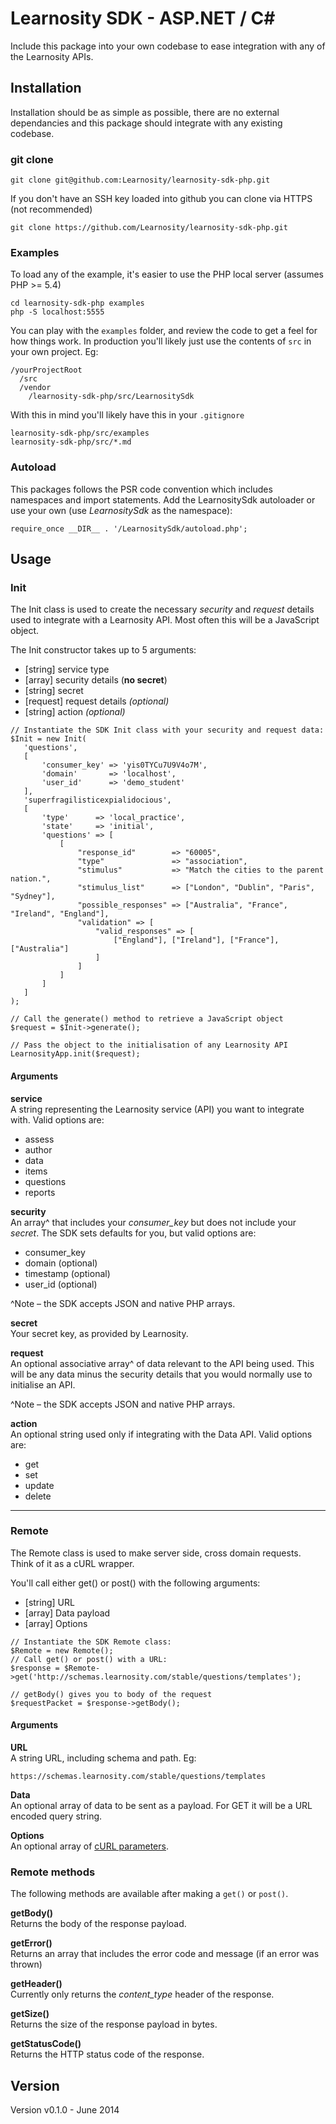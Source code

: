 # Learnosity SDK - ASP.NET / C#

Include this package into your own codebase to ease integration with any of the Learnosity APIs.

## Installation
Installation should be as simple as possible, there are no external dependancies and this package should integrate with any existing codebase.

### git clone

```
git clone git@github.com:Learnosity/learnosity-sdk-php.git
```

If you don't have an SSH key loaded into github you can clone via HTTPS (not recommended)

```
git clone https://github.com/Learnosity/learnosity-sdk-php.git
```

### Examples
To load any of the example, it's easier to use the PHP local server (assumes PHP >= 5.4)

```
cd learnosity-sdk-php examples
php -S localhost:5555
```

You can play with the `examples` folder, and review the code to get a feel for how things work. In production you'll likely just use the contents of `src` in your own project. Eg:

```
/yourProjectRoot
  /src
  /vendor
    /learnosity-sdk-php/src/LearnositySdk
```

With this in mind you'll likely have this in your `.gitignore`

```
learnosity-sdk-php/src/examples
learnosity-sdk-php/src/*.md
```

### Autoload

This packages follows the PSR code convention which includes namespaces and import statements. Add the LearnositySdk autoloader or use your own (use *LearnositySdk* as the namespace):

```
require_once __DIR__ . '/LearnositySdk/autoload.php';
```


## Usage

### Init

The Init class is used to create the necessary *security* and *request* details used to integrate with a Learnosity API. Most often this will be a JavaScript object.

The Init constructor takes up to 5 arguments:

 * [string]  service type
 * [array]   security details (**no secret**)
 * [string]  secret
 * [request] request details *(optional)*
 * [string]  action *(optional)*

```
// Instantiate the SDK Init class with your security and request data:
$Init = new Init(
   'questions',
   [
       'consumer_key' => 'yis0TYCu7U9V4o7M',
       'domain'       => 'localhost',
       'user_id'      => 'demo_student'
   ],
   'superfragilisticexpialidocious',
   [
       'type'      => 'local_practice',
       'state'     => 'initial',
       'questions' => [
           [
               "response_id"        => "60005",
               "type"               => "association",
               "stimulus"           => "Match the cities to the parent nation.",
               "stimulus_list"      => ["London", "Dublin", "Paris", "Sydney"],
               "possible_responses" => ["Australia", "France", "Ireland", "England"],
               "validation" => [
                   "valid_responses" => [
                       ["England"], ["Ireland"], ["France"], ["Australia"]
                   ]
               ]
           ]
       ]
   ]
);

// Call the generate() method to retrieve a JavaScript object
$request = $Init->generate();

// Pass the object to the initialisation of any Learnosity API
LearnosityApp.init($request);
```

#### Arguments
**service**<br>
A string representing the Learnosity service (API) you want to integrate with. Valid options are:

* assess
* author
* data
* items
* questions
* reports

**security**<br>
An array^ that includes your *consumer_key* but does not include your *secret*. The SDK sets defaults for you, but valid options are:

* consumer_key
* domain (optional)
* timestamp (optional)
* user_id (optional)

^Note – the SDK accepts JSON and native PHP arrays.

**secret**<br>
Your secret key, as provided by Learnosity.

**request**<br>
An optional associative array^ of data relevant to the API being used. This will be any data minus the security details that you would normally use to initialise an API.

^Note – the SDK accepts JSON and native PHP arrays.

**action**<br>
An optional string used only if integrating with the Data API. Valid options are:

* get
* set
* update
* delete

<hr>

### Remote

The Remote class is used to make server side, cross domain requests. Think of it as a cURL wrapper.

You'll call either get() or post() with the following arguments:

* [string] URL
* [array]  Data payload
* [array]  Options

```
// Instantiate the SDK Remote class:
$Remote = new Remote();
// Call get() or post() with a URL:
$response = $Remote->get('http://schemas.learnosity.com/stable/questions/templates');

// getBody() gives you to body of the request
$requestPacket = $response->getBody();
```

#### Arguments

**URL**<br>
A string URL, including schema and path. Eg:

```
https://schemas.learnosity.com/stable/questions/templates
```

**Data**<br>
An optional array of data to be sent as a payload. For GET it will be a URL encoded query string.

**Options**<br>
An optional array of [cURL parameters](http://www.php.net/manual/en/curl.constants.php).

### Remote methods
The following methods are available after making a `get()` or `post()`.

**getBody()**<br>
Returns the body of the response payload.

**getError()**<br>
Returns an array that includes the error code and message (if an error was thrown)

**getHeader()**<br>
Currently only returns the *content_type* header of the response.

**getSize()**<br>
Returns the size of the response payload in bytes.

**getStatusCode()**<br>
Returns the HTTP status code of the response.

## Version
Version v0.1.0 - June 2014

